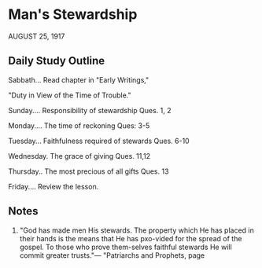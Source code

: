# Man's Stewardship
AUGUST 25, 1917

## Daily Study Outline

Sabbath... Read chapter in "Early Writings,"

"Duty in View of the Time of Trouble."

Sunday.... Responsibility of stewardship Ques. 1, 2

Monday.... The time of reckoning Ques: 3-5

Tuesday... Faithfulness required of stewards Ques. 6-10

Wednesday. The grace of giving Ques. 11,12

Thursday.. The most precious of all gifts Ques. 13

Friday.... Review the lesson.

## Notes

1. "God has made men His stewards. The property which He has placed in their hands is the means that He has pxo-vided for the spread of the gospel. To those who prove them-selves faithful stewards He will commit greater trusts."— "Patriarchs and Prophets, page
